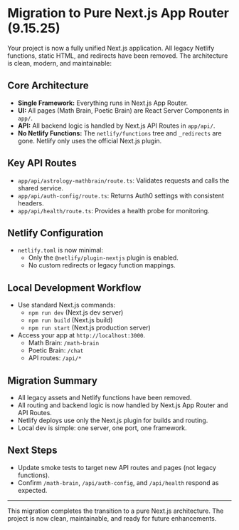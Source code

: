 
# Migration to Pure Next.js App Router (9.15.25)

Your project is now a fully unified Next.js application. All legacy Netlify functions, static HTML, and redirects have been removed. The architecture is clean, modern, and maintainable:

## Core Architecture
- **Single Framework:** Everything runs in Next.js App Router.
- **UI:** All pages (Math Brain, Poetic Brain) are React Server Components in `app/`.
- **API:** All backend logic is handled by Next.js API Routes in `app/api/`.
- **No Netlify Functions:** The `netlify/functions` tree and `_redirects` are gone. Netlify only uses the official Next.js plugin.

## Key API Routes
- `app/api/astrology-mathbrain/route.ts`: Validates requests and calls the shared service.
- `app/api/auth-config/route.ts`: Returns Auth0 settings with consistent headers.
- `app/api/health/route.ts`: Provides a health probe for monitoring.

## Netlify Configuration
- `netlify.toml` is now minimal:
	- Only the `@netlify/plugin-nextjs` plugin is enabled.
	- No custom redirects or legacy function mappings.

## Local Development Workflow
- Use standard Next.js commands:
	- `npm run dev` (Next.js dev server)
	- `npm run build` (Next.js build)
	- `npm run start` (Next.js production server)
- Access your app at `http://localhost:3000`.
	- Math Brain: `/math-brain`
	- Poetic Brain: `/chat`
	- API routes: `/api/*`

## Migration Summary
- All legacy assets and Netlify functions have been removed.
- All routing and backend logic is now handled by Next.js App Router and API Routes.
- Netlify deploys use only the Next.js plugin for builds and routing.
- Local dev is simple: one server, one port, one framework.

## Next Steps
- Update smoke tests to target new API routes and pages (not legacy functions).
- Confirm `/math-brain`, `/api/auth-config`, and `/api/health` respond as expected.

---

This migration completes the transition to a pure Next.js architecture. The project is now clean, maintainable, and ready for future enhancements.

